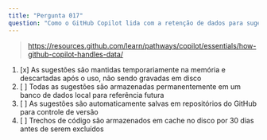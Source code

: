 ```yaml
---
title: "Pergunta 017"
question: "Como o GitHub Copilot lida com a retenção de dados para sugestões de código no IDE?"
---
```


> https://resources.github.com/learn/pathways/copilot/essentials/how-github-copilot-handles-data/
1. [x] As sugestões são mantidas temporariamente na memória e descartadas após o uso, não sendo gravadas em disco
1. [ ] Todas as sugestões são armazenadas permanentemente em um banco de dados local para referência futura
1. [ ] As sugestões são automaticamente salvas em repositórios do GitHub para controle de versão
1. [ ] Trechos de código são armazenados em cache no disco por 30 dias antes de serem excluídos
